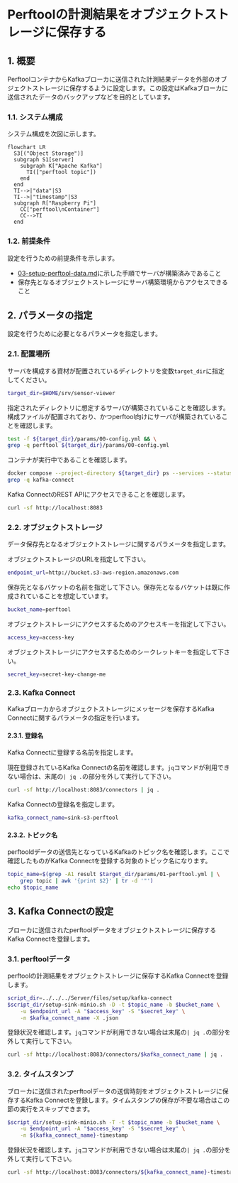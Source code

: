 # Perftoolの計測結果をオブジェクトストレージに保存する

## 1. 概要

PerftoolコンテナからKafkaブローカに送信された計測結果データを外部のオブジェクトストレージに保存するように設定します。この設定はKafkaブローカに送信されたデータのバックアップなどを目的としています。

### 1.1. システム構成

システム構成を次図に示します。

```mermaid
flowchart LR
  S3[("Object Storage")]
  subgraph S1[server]
    subgraph K["Apache Kafka"]
      TI(["perftool topic"])
    end
  end
  TI-->|"data"|S3
  TI-->|"timestamp"|S3
  subgraph R["Raspberry Pi"]
    CC["perftool\nContainer"]
    CC-->TI
  end
```

### 1.2. 前提条件

設定を行うための前提条件を示します。

* [03-setup-perftool-data.md](../../../Server/03-setup-perftool-data.md)に示した手順でサーバが構築済みであること
* 保存先となるオブジェクトストレージにサーバ構築環境からアクセスできること

## 2. パラメータの指定

設定を行うために必要となるパラメータを指定します。

### 2.1. 配置場所

サーバを構成する資材が配置されているディレクトリを変数`target_dir`に指定してください。

```bash
target_dir=$HOME/srv/sensor-viewer
```

指定されたディレクトリに想定するサーバが構築されていることを確認します。構成ファイルが配置されており、かつperftool向けにサーバが構築されていることを確認します。

```bash
test -f ${target_dir}/params/00-config.yml && \
grep -q perftool ${target_dir}/params/00-config.yml
```

コンテナが実行中であることを確認します。

```bash
docker compose --project-directory ${target_dir} ps --services --status running | \
grep -q kafka-connect
```

Kafka ConnectのREST APIにアクセスできることを確認します。

```bash
curl -sf http://localhost:8083
```

### 2.2. オブジェクトストレージ

データ保存先となるオブジェクトストレージに関するパラメータを指定します。

オブジェクトストレージのURLを指定して下さい。

```bash
endpoint_url=http://bucket.s3-aws-region.amazonaws.com
```

保存先となるバケットの名前を指定して下さい。保存先となるバケットは既に作成されていることを想定しています。

```bash
bucket_name=perftool
```

オブジェクトストレージにアクセスするためのアクセスキーを指定して下さい。

```bash
access_key=access-key
```

オブジェクトストレージにアクセスするためのシークレットキーを指定して下さい。

```bash
secret_key=secret-key-change-me
```

### 2.3. Kafka Connect

Kafkaブローカからオブジェクトストレージにメッセージを保存するKafka Connectに関するパラメータの指定を行います。

#### 2.3.1. 登録名

Kafka Connectに登録する名前を指定します。

現在登録されているKafka Connectの名前を確認します。`jq`コマンドが利用できない場合は、末尾の`| jq .`の部分を外して実行して下さい。

```bash
curl -sf http://localhost:8083/connectors | jq .
```

Kafka Connectの登録名を指定します。

```bash
kafka_connect_name=sink-s3-perftool
```

#### 2.3.2. トピック名

perftooldデータの送信先となっているKafkaのトピック名を確認します。ここで確認したものがKafka Connectを登録する対象のトピック名になります。

```bash
topic_name=$(grep -A1 result $target_dir/params/01-perftool.yml | \
    grep topic | awk '{print $2}' | tr -d '"')
echo $topic_name
```

## 3. Kafka Connectの設定

ブローカに送信されたperftoolデータをオブジェクトストレージに保存するKafka Connectを登録します。

### 3.1. perftoolデータ

perftoolの計測結果をオブジェクトストレージに保存するKafka Connectを登録します。

```bash
script_dir=../../../Server/files/setup/kafka-connect
$script_dir/setup-sink-minio.sh -D -t $topic_name -b $bucket_name \
    -u $endpoint_url -A "$access_key" -S "$secret_key" \
    -n $kafka_connect_name -X .json
```

登録状況を確認します。`jq`コマンドが利用できない場合は末尾の`| jq .`の部分を外して実行して下さい。

```bash
curl -sf http://localhost:8083/connectors/$kafka_connect_name | jq .
```

### 3.2. タイムスタンプ

ブローカに送信されたperftoolデータの送信時刻をオブジェクトストレージに保存するKafka Connectを登録します。タイムスタンプの保存が不要な場合はこの節の実行をスキップできます。

```bash
$script_dir/setup-sink-minio.sh -T -t $topic_name -b $bucket_name \
    -u $endpoint_url -A "$access_key" -S "$secret_key" \
    -n ${kafka_connect_name}-timestamp
```

登録状況を確認します。`jq`コマンドが利用できない場合は末尾の`| jq .`の部分を外して実行して下さい。

```bash
curl -sf http://localhost:8083/connectors/${kafka_connect_name}-timestamp | jq .
```
